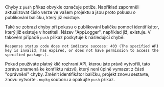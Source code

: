 Chyby z `push` příkaz obvykle označuje potíže. Například zapomněli aktualizovat číslo verze ve vašem projektu a jsou proto pokusu o publikování balíčku, který již existuje.

Také se zobrazí chyby při pokusu o publikování balíčku pomocí identifikátor, který již existuje v hostiteli. Název "AppLogger", například již, existuje. V takovém případě `push` příkaz poskytuje k následující chybě:

```output
Response status code does not indicate success: 403 (The specified API key is invalid, has expired, or does not have permission to access the specified package.).
```

Pokud používáte platný klíč rozhraní API, kterou jste právě vytvořili, tato zpráva znamená ke konfliktu názvů, který není úplně vymazat z části "oprávnění" chyby. Změnit identifikátor balíčku, projekt znovu sestavte, znovu vytvořte `.nupkg` souboru a opakujte `push` příkaz.